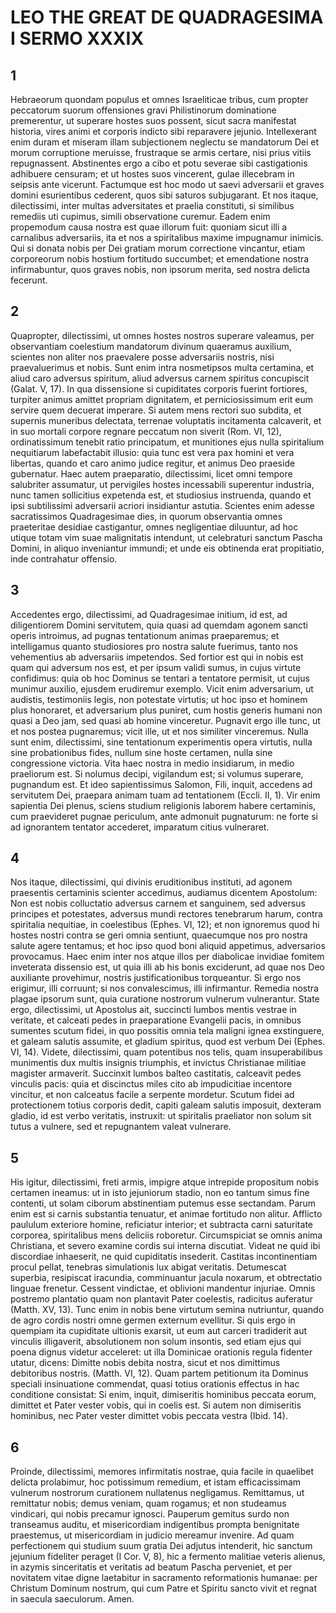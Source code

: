 # LEO THE GREAT DE QUADRAGESIMA I SERMO XXXIX 

## 1

Hebraeorum quondam populus et omnes Israeliticae tribus, cum
propter peccatorum suorum offensiones gravi Philistinorum dominatione
premerentur, ut superare hostes suos possent, sicut sacra manifestat
historia, vires animi et corporis indicto sibi reparavere jejunio.
Intellexerant enim duram et miseram illam subjectionem neglectu se
mandatorum Dei et morum corruptione meruisse, frustraque se armis
certare, nisi prius vitiis repugnassent. Abstinentes ergo a cibo et potu
severae sibi castigationis adhibuere censuram; et ut hostes suos
vincerent, gulae illecebram in seipsis ante vicerunt. Factumque est hoc
modo ut saevi adversarii et graves domini esurientibus cederent, quos
sibi saturos subjugarant. Et nos itaque, dilectissimi, inter multas
adversitates et praelia constituti, si similibus remediis uti cupimus,
simili observatione curemur. Eadem enim propemodum causa nostra est quae
illorum fuit: quoniam sicut illi a carnalibus adversariis, ita et nos a
spiritalibus maxime impugnamur inimicis. Qui si donata nobis per Dei
gratiam morum correctione vincantur, etiam corporeorum nobis hostium
fortitudo succumbet; et emendatione nostra infirmabuntur, quos graves
nobis, non ipsorum merita, sed nostra delicta fecerunt.

## 2

Quapropter, dilectissimi, ut omnes hostes nostros superare
valeamus, per observantiam coelestium mandatorum divinum quaeramus
auxilium, scientes non aliter nos praevalere posse adversariis nostris,
nisi praevaluerimus et nobis. Sunt enim intra nosmetipsos multa
certamina, et aliud caro adversus spiritum, aliud adversus carnem
spiritus concupiscit (Galat. V, 17). In qua dissensione si cupiditates
corporis fuerint fortiores, turpiter animus amittet propriam dignitatem,
et perniciosissimum erit eum servire quem decuerat imperare. Si autem
mens rectori suo subdita, et supernis muneribus delectata, terrenae
voluptatis incitamenta calcaverit, et in suo mortali corpore regnare
peccatum non siverit (Rom. VI, 12), ordinatissimum tenebit ratio
principatum, et munitiones ejus nulla spiritalium nequitiarum
labefactabit illusio: quia tunc est vera pax homini et vera libertas,
quando et caro animo judice regitur, et animus Deo praeside gubernatur.
Haec autem praeparatio, dilectissimi, licet omni tempore salubriter
assumatur, ut pervigiles hostes incessabili superentur industria, nunc
tamen sollicitius expetenda est, et studiosius instruenda, quando et
ipsi subtilissimi adversarii acriori insidiantur astutia. Scientes enim
adesse sacratissimos Quadragesimae dies, in quorum observantia omnes
praeteritae desidiae castigantur, omnes negligentiae diluuntur, ad hoc
utique totam vim suae malignitatis intendunt, ut celebraturi sanctum
Pascha Domini, in aliquo inveniantur immundi; et unde eis obtinenda erat
propitiatio, inde contrahatur offensio.

## 3

Accedentes ergo, dilectissimi, ad Quadragesimae initium, id est,
ad diligentiorem Domini servitutem, quia quasi ad quemdam agonem sancti
operis introimus, ad pugnas tentationum animas praeparemus; et
intelligamus quanto studiosiores pro nostra salute fuerimus, tanto nos
vehementius ab adversariis impetendos. Sed fortior est qui in nobis est
quam qui adversum nos est, et per ipsum validi sumus, in cujus virtute
confidimus: quia ob hoc Dominus se tentari a tentatore permisit, ut
cujus munimur auxilio, ejusdem erudiremur exemplo. Vicit enim
adversarium, ut audistis, testimoniis legis, non potestate virtutis; ut
hoc ipso et hominem plus honoraret, et adversarium plus puniret, cum
hostis generis humani non quasi a Deo jam, sed quasi ab homine
vinceretur. Pugnavit ergo ille tunc, ut et nos postea pugnaremus; vicit
ille, ut et nos similiter vinceremus. Nulla sunt enim, dilectissimi,
sine tentationum experimentis opera virtutis, nulla sine probationibus
fides, nullum sine hoste certamen, nulla sine congressione victoria.
Vita haec nostra in medio insidiarum, in medio praeliorum est. Si
nolumus decipi, vigilandum est; si volumus superare, pugnandum est. Et
ideo sapientissimus Salomon, Fili, inquit, accedens ad servitutem Dei,
praepara animam tuam ad tentationem (Eccli. II, 1). Vir enim sapientia
Dei plenus, sciens studium religionis laborem habere certaminis, cum
praevideret pugnae periculum, ante admonuit pugnaturum: ne forte si ad
ignorantem tentator accederet, imparatum citius vulneraret.

## 4

Nos itaque, dilectissimi, qui divinis eruditionibus instituti, ad
agonem praesentis certaminis scienter accedimus, audiamus dicentem
Apostolum: Non est nobis colluctatio adversus carnem et sanguinem, sed
adversus principes et potestates, adversus mundi rectores tenebrarum
harum, contra spiritalia nequitiae, in coelestibus (Ephes. VI, 12); et
non ignoremus quod hi hostes nostri contra se geri omnia sentiunt,
quaecumque nos pro nostra salute agere tentamus; et hoc ipso quod boni
aliquid appetimus, adversarios provocamus. Haec enim inter nos atque
illos per diabolicae invidiae fomitem inveterata dissensio est, ut quia
illi ab his bonis exciderunt, ad quae nos Deo auxiliante provehimur,
nostris justificationibus torqueantur. Si ergo nos erigimur, illi
corruunt; si nos convalescimus, illi infirmantur. Remedia nostra plagae
ipsorum sunt, quia curatione nostrorum vulnerum vulnerantur. State ergo,
dilectissimi, ut Apostolus ait, succincti lumbos mentis vestrae in
veritate, et calceati pedes in praeparatione Evangelii pacis, in omnibus
sumentes scutum fidei, in quo possitis omnia tela maligni ignea
exstinguere, et galeam salutis assumite, et gladium spiritus, quod est
verbum Dei (Ephes. VI, 14). Videte, dilectissimi, quam potentibus nos
telis, quam insuperabilibus munimentis dux multis insignis triumphis, et
invictus Christianae militiae magister armaverit. Succinxit lumbos
balteo castitatis, calceavit pedes vinculis pacis: quia et discinctus
miles cito ab impudicitiae incentore vincitur, et non calceatus facile a
serpente mordetur. Scutum fidei ad protectionem totius corporis dedit,
capiti galeam salutis imposuit, dexteram gladio, id est verbo veritatis,
instruxit: ut spiritalis praeliator non solum sit tutus a vulnere, sed
et repugnantem valeat vulnerare.

## 5

His igitur, dilectissimi, freti armis, impigre atque intrepide
propositum nobis certamen ineamus: ut in isto jejuniorum stadio, non eo
tantum simus fine contenti, ut solam ciborum abstinentiam putemus esse
sectandam. Parum enim est si carnis substantia tenuatur, et animae
fortitudo non alitur. Afflicto paululum exteriore homine, reficiatur
interior; et subtracta carni saturitate corporea, spiritalibus mens
deliciis roboretur. Circumspiciat se omnis anima Christiana, et severo
examine cordis sui interna discutiat. Videat ne quid ibi discordiae
inhaeserit, ne quid cupiditatis insederit. Castitas incontinentiam
procul pellat, tenebras simulationis lux abigat veritatis. Detumescat
superbia, resipiscat iracundia, comminuantur jacula noxarum, et
obtrectatio linguae frenetur. Cessent vindictae, et oblivioni mandentur
injuriae. Omnis postremo plantatio quam non plantavit Pater coelestis,
radicitus auferatur (Matth. XV, 13). Tunc enim in nobis bene virtutum
semina nutriuntur, quando de agro cordis nostri omne germen externum
evellitur. Si quis ergo in quempiam ita cupiditate ultionis exarsit, ut
eum aut carceri tradiderit aut vinculis illigaverit, absolutionem non
solum insontis, sed etiam ejus qui poena dignus videtur acceleret: ut
illa Dominicae orationis regula fidenter utatur, dicens: Dimitte nobis
debita nostra, sicut et nos dimittimus debitoribus nostris. (Matth. VI,
12). Quam partem petitionum ita Dominus speciali insinuatione commendat,
quasi totius orationis effectus in hac conditione consistat: Si enim,
inquit, dimiseritis hominibus peccata eorum, dimittet et Pater vester
vobis, qui in coelis est. Si autem non dimiseritis hominibus, nec Pater
vester dimittet vobis peccata vestra (Ibid. 14).

## 6

Proinde, dilectissimi, memores infirmitatis nostrae, quia facile
in quaelibet delicta prolabimur, hoc potissimum remedium, et istam
efficacissimam vulnerum nostrorum curationem nullatenus negligamus.
Remittamus, ut remittatur nobis; demus veniam, quam rogamus; et non
studeamus vindicari, qui nobis precamur ignosci. Pauperum gemitus surdo
non transeamus auditu, et misericordiam indigentibus prompta benignitate
praestemus, ut misericordiam in judicio mereamur invenire. Ad quam
perfectionem qui studium suum gratia Dei adjutus intenderit, hic sanctum
jejunium fideliter peraget (I Cor. V, 8), hic a fermento malitiae
veteris alienus, in azymis sinceritatis et veritatis ad beatum Pascha
perveniet, et per novitatem vitae digne laetabitur in sacramento
reformationis humanae: per Christum Dominum nostrum, qui cum Patre et
Spiritu sancto vivit et regnat in saecula saeculorum. Amen.
